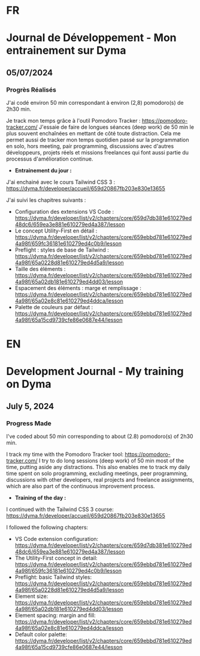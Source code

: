 # FR

# Journal de Développement - Mon entrainement sur Dyma

## 05/07/2024

### Progrès Réalisés

J'ai codé environ 50 min correspondant à environ (2,8) pomodoro(s) de 2h30 min.

Je track mon temps grâce à l'outil Pomodoro Tracker : https://pomodoro-tracker.com/
J'essaie de faire de longues séances (deep work) de 50 min le plus souvent enchaînées en mettant de côté toute distraction.
Cela me permet aussi de tracker mon temps quotidien passé sur la programmation en solo, hors meeting, pair programming, discussions avec d'autres développeurs, projets réels et missions freelances qui font aussi partie du processus d'amélioration continue.

- **Entrainement du jour :**

J'ai enchainé avec le cours Tailwind CSS 3 : https://dyma.fr/developer/accueil/659d20867fb203e830e13655

J'ai suivi les chapitres suivants :

- Configuration des extensions VS Code : https://dyma.fr/developer/list/v2/chapters/core/659d7db381e610279ed48dc6/659ea3e881e610279ed4a387/lesson
- Le concept Utility-First en détail : https://dyma.fr/developer/list/v2/chapters/core/659ebbd781e610279ed4a98f/659fc36181e610279ed4c0b9/lesson
- Preflight : styles de base de Tailwind : https://dyma.fr/developer/list/v2/chapters/core/659ebbd781e610279ed4a98f/65a0228d81e610279ed4d5a9/lesson
- Taille des éléments : https://dyma.fr/developer/list/v2/chapters/core/659ebbd781e610279ed4a98f/65a02db181e610279ed4dd03/lesson
- Espacement des éléments : marge et remplissage : https://dyma.fr/developer/list/v2/chapters/core/659ebbd781e610279ed4a98f/65a02e8c81e610279ed4ddca/lesson
- Palette de couleurs par défaut : https://dyma.fr/developer/list/v2/chapters/core/659ebbd781e610279ed4a98f/65a15cd9739cfe86e0687e44/lesson

# EN

# Development Journal - My training on Dyma

## July 5, 2024

### Progress Made

I've coded about 50 min corresponding to about (2.8) pomodoro(s) of 2h30 min.

I track my time with the Pomodoro Tracker tool: https://pomodoro-tracker.com/ I try to do long sessions (deep work) of 50 min most of the time, putting aside any distractions. This also enables me to track my daily time spent on solo programming, excluding meetings, peer programming, discussions with other developers, real projects and freelance assignments, which are also part of the continuous improvement process.

- **Training of the day :**

I continued with the Tailwind CSS 3 course: https://dyma.fr/developer/accueil/659d20867fb203e830e13655

I followed the following chapters:

- VS Code extension configuration: https://dyma.fr/developer/list/v2/chapters/core/659d7db381e610279ed48dc6/659ea3e881e610279ed4a387/lesson
- The Utility-First concept in detail: https://dyma.fr/developer/list/v2/chapters/core/659ebbd781e610279ed4a98f/659fc36181e610279ed4c0b9/lesson
- Preflight: basic Tailwind styles: https://dyma.fr/developer/list/v2/chapters/core/659ebbd781e610279ed4a98f/65a0228d81e610279ed4d5a9/lesson
- Element size: https://dyma.fr/developer/list/v2/chapters/core/659ebbd781e610279ed4a98f/65a02db181e610279ed4dd03/lesson
- Element spacing: margin and fill: https://dyma.fr/developer/list/v2/chapters/core/659ebbd781e610279ed4a98f/65a02e8c81e610279ed4ddca/lesson
- Default color palette: https://dyma.fr/developer/list/v2/chapters/core/659ebbd781e610279ed4a98f/65a15cd9739cfe86e0687e44/lesson
